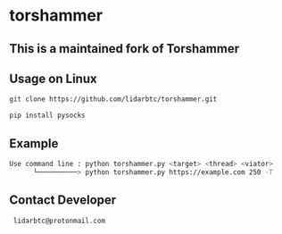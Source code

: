 # torshammer

## This is a maintained fork of Torshammer

## Usage on Linux
```sh
git clone https://github.com/lidarbtc/torshammer.git

pip install pysocks

```

## Example
```sh
Use command line : python torshammer.py <target> <thread> <viator>
      └──────────> python torshammer.py https://example.com 250 -T
```
## Contact Developer
```sh
 lidarbtc@protonmail.com
```
